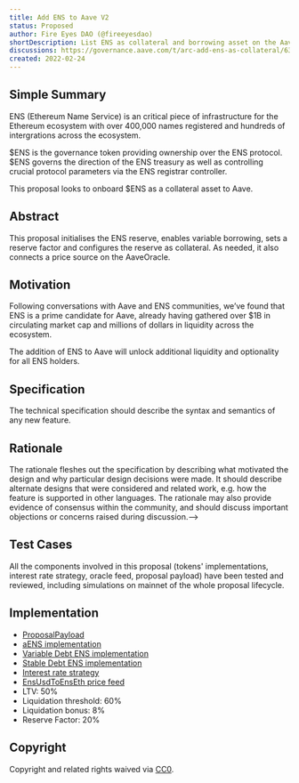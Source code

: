 ```yaml
---
title: Add ENS to Aave V2
status: Proposed
author: Fire Eyes DAO (@fireeyesdao)
shortDescription: List ENS as collateral and borrowing asset on the Aave V2 pool
discussions: https://governance.aave.com/t/arc-add-ens-as-collateral/6342
created: 2022-02-24
---
```



## Simple Summary

ENS (Ethereum Name Service) is an critical piece of infrastructure for the Ethereum ecosystem with over 400,000 names registered and hundreds of intergrations across the ecosystem.

$ENS is the governance token providing ownership over the ENS protocol. $ENS governs the direction of the ENS treasury as well as controlling crucial protocol parameters via the ENS registrar controller.

This proposal looks to onboard $ENS as a collateral asset to Aave.

## Abstract

This proposal initialises the ENS reserve, enables variable borrowing, sets a reserve factor and configures the reserve as collateral. As needed, it also connects a price source on the AaveOracle.

## Motivation

Following conversations with Aave and ENS communities, we’ve found that ENS is a prime candidate for Aave, already having gathered over $1B in circulating market cap and millions of dollars in liquidity across the ecosystem.

The addition of ENS to Aave will unlock additional liquidity and optionality for all ENS holders.

## Specification

The technical specification should describe the syntax and semantics of any new feature.

## Rationale

The rationale fleshes out the specification by describing what motivated the design and why particular design decisions were made. It should describe alternate designs that were considered and related work, e.g. how the feature is supported in other languages. The rationale may also provide evidence of consensus within the community, and should discuss important objections or concerns raised during discussion.-->

## Test Cases

All the components involved in this proposal (tokens' implementations, interest rate strategy, oracle feed, proposal payload) have been tested and reviewed, including simulations on mainnet of the whole proposal lifecycle.

## Implementation

- [ProposalPayload](https://etherscan.io/address/0xf42d0a1b03c0795021272a4793cd03dcb97581d3#code)
- [aENS implementation](https://etherscan.io/address/0xB2f4Fb41F01CdeF7c10F0e8aFbeB3cFA79d1686F#code)
- [Variable Debt ENS implementation](https://etherscan.io/address/0x2386694b2696015dB1a511AB9cD310e800F93055#code)
- [Stable Debt ENS implementation](https://etherscan.io/address/0x5746b5b6650dd8d9b1d9d1bbf5e7f23e9761183f#code)
- [Interest rate strategy](https://etherscan.io/address/0xb2eD1eCE1c13455Ce9299d35D3B00358529f3Dc8#code) 
- [EnsUsdToEnsEth price feed](https://etherscan.io/address/0xd4641b75015E6536E8102D98479568D05D7123Db#code)
- LTV: 50%
- Liquidation threshold: 60%
- Liquidation bonus: 8%
- Reserve Factor: 20%

## Copyright

Copyright and related rights waived via [CC0](https://creativecommons.org/publicdomain/zero/1.0/).
